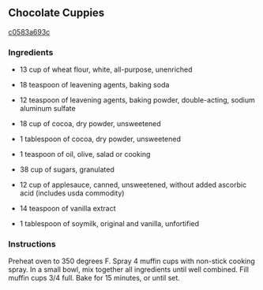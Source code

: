 ## Chocolate Cuppies

[c0583a693c](http://www.food.com/recipe/chocolate-cuppies-309870)

### Ingredients

 - 13 cup of wheat flour, white, all-purpose, unenriched

 - 18 teaspoon of leavening agents, baking soda

 - 12 teaspoon of leavening agents, baking powder, double-acting, sodium aluminum sulfate

 - 18 cup of cocoa, dry powder, unsweetened

 - 1 tablespoon of cocoa, dry powder, unsweetened

 - 1 teaspoon of oil, olive, salad or cooking

 - 38 cup of sugars, granulated

 - 12 cup of applesauce, canned, unsweetened, without added ascorbic acid (includes usda commodity)

 - 14 teaspoon of vanilla extract

 - 1 tablespoon of soymilk, original and vanilla, unfortified

### Instructions

Preheat oven to 350 degrees F. Spray 4 muffin cups with non-stick cooking spray. In a small bowl, mix together all ingredients until well combined. Fill muffin cups 3/4 full. Bake for 15 minutes, or until set.